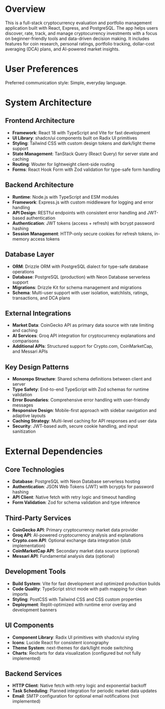 # Overview

This is a full-stack cryptocurrency evaluation and portfolio management application built with React, Express, and PostgreSQL. The app helps users discover, rate, track, and manage cryptocurrency investments with a focus on beginner-friendly tools and data-driven decision making. It includes features for coin research, personal ratings, portfolio tracking, dollar-cost averaging (DCA) plans, and AI-powered market insights.

# User Preferences

Preferred communication style: Simple, everyday language.

# System Architecture

## Frontend Architecture
- **Framework**: React 18 with TypeScript and Vite for fast development
- **UI Library**: shadcn/ui components built on Radix UI primitives
- **Styling**: Tailwind CSS with custom design tokens and dark/light theme support
- **State Management**: TanStack Query (React Query) for server state and caching
- **Routing**: Wouter for lightweight client-side routing
- **Forms**: React Hook Form with Zod validation for type-safe form handling

## Backend Architecture
- **Runtime**: Node.js with TypeScript and ESM modules
- **Framework**: Express.js with custom middleware for logging and error handling
- **API Design**: RESTful endpoints with consistent error handling and JWT-based authentication
- **Authentication**: JWT tokens (access + refresh) with bcrypt password hashing
- **Session Management**: HTTP-only secure cookies for refresh tokens, in-memory access tokens

## Database Layer
- **ORM**: Drizzle ORM with PostgreSQL dialect for type-safe database operations
- **Database**: PostgreSQL (production) with Neon Database serverless support
- **Migrations**: Drizzle Kit for schema management and migrations
- **Schema**: Multi-user support with user isolation, watchlists, ratings, transactions, and DCA plans

## External Integrations
- **Market Data**: CoinGecko API as primary data source with rate limiting and caching
- **AI Services**: Groq API integration for cryptocurrency explanations and comparisons
- **Additional APIs**: Structured support for Crypto.com, CoinMarketCap, and Messari APIs

## Key Design Patterns
- **Monorepo Structure**: Shared schema definitions between client and server
- **Type Safety**: End-to-end TypeScript with Zod schemas for runtime validation
- **Error Boundaries**: Comprehensive error handling with user-friendly messages
- **Responsive Design**: Mobile-first approach with sidebar navigation and adaptive layouts
- **Caching Strategy**: Multi-level caching for API responses and user data
- **Security**: JWT-based auth, secure cookie handling, and input sanitization

# External Dependencies

## Core Technologies
- **Database**: PostgreSQL with Neon Database serverless hosting
- **Authentication**: JSON Web Tokens (JWT) with bcryptjs for password hashing
- **API Client**: Native fetch with retry logic and timeout handling
- **Form Validation**: Zod for schema validation and type inference

## Third-Party Services
- **CoinGecko API**: Primary cryptocurrency market data provider
- **Groq API**: AI-powered cryptocurrency analysis and explanations
- **Crypto.com API**: Optional exchange data integration (stub implementation)
- **CoinMarketCap API**: Secondary market data source (optional)
- **Messari API**: Fundamental analysis data (optional)

## Development Tools
- **Build System**: Vite for fast development and optimized production builds
- **Code Quality**: TypeScript strict mode with path mapping for clean imports
- **Styling**: PostCSS with Tailwind CSS and CSS custom properties
- **Deployment**: Replit-optimized with runtime error overlay and development banners

## UI Components
- **Component Library**: Radix UI primitives with shadcn/ui styling
- **Icons**: Lucide React for consistent iconography
- **Theme System**: next-themes for dark/light mode switching
- **Charts**: Recharts for data visualization (configured but not fully implemented)

## Backend Services
- **HTTP Client**: Native fetch with retry logic and exponential backoff
- **Task Scheduling**: Planned integration for periodic market data updates
- **Email**: SMTP configuration for optional email notifications (not implemented)